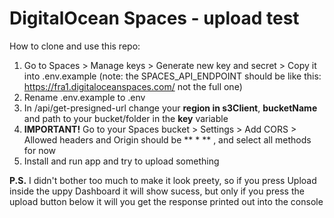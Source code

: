 # DigitalOcean Spaces - upload test

How to clone and use this repo:
1. Go to Spaces > Manage keys >  Generate new key and secret > Copy it into .env.example (note: the SPACES_API_ENDPOINT should be like this: https://fra1.digitaloceanspaces.com/ not the full one)
2. Rename .env.example to .env
3. In /api/get-presigned-url change your **region in s3Client**, **bucketName** and path to your bucket/folder in the **key** variable
4. **IMPORTANT!** Go to your Spaces bucket > Settings > Add CORS > Allowed headers and Origin should be ** * ** , and select all methods for now
5. Install and run app and try to upload something

**P.S.** I didn't bother too much to make it look preety, so if you press Upload inside the uppy Dashboard it will show sucess, but only if you press the upload button below it will you get the response printed out into the console
